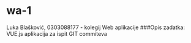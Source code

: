 # wa-1

 Luka Blašković, 0303088177 - kolegij Web aplikacije
###Opis zadatka: VUE.js aplikacija za ispit GIT commiteva
